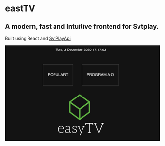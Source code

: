 # eastTV

## A modern, fast and Intuitive frontend for Svtplay.

Built using React and [SvtPlayApi](https://github.com/VGDev1/SvtplayApi)

![Homepage pic](./resources/homepage.png)

#
